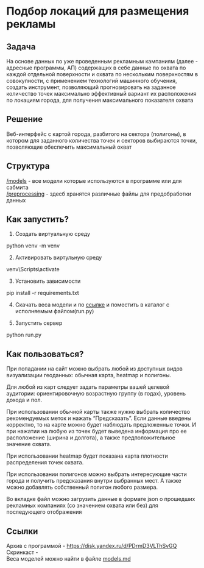 # Подбор локаций для размещения рекламы

## Задача

На основе данных по уже проведенным
рекламным кампаниям (далее - адресные
программы, АП) содержащих в себе данные по
охвата по каждой отдельной поверхности и охвата
по нескольким поверхностям в совокупности, с
применением технологий машинного обучения,
создать инструмент, позволяющий
прогнозировать на заданное количество точек
максимально эффективный вариант их
расположения по локациям города, для получения
максимального показателя охвата

## Решение

Веб-интерфейс с картой города, разбитого на сектора (полигоны), в котором для заданного
количества точек и секторов выбираются точки, позволяющие
обеспечить максимальный охват

## Структура

[/models](https://github.com/Pavionio/ad_location_selection/tree/main/models) - все модели которые используются в программе или для сабмита    
[/preprocessing](https://github.com/Pavionio/ad_location_selection/tree/main/preprocessing) - здесб хранятся различные файлы для предобработки данных

## Как запустить?

1. Создать виртуальную среду 

python venv -m venv

2. Активировать виртульную среду

venv\Scripts\activate

3. Установить зависимости

pip install -r requirements.txt

4. Скачать веса модели и по [ссылке](https://drive.google.com/file/d/1Z27Us179j-gzMEx9IuFItxn_3GpIba50/view?usp=sharing)
и поместить в каталог с исполняемым файлом(run.py)

5. Запустить сервер

python run.py

## Как пользоваться?
При попадании на сайт можно выбрать любой из доступных видов визуализации геоданных: обычная карта, heatmap и полигоны.

Для любой из карт следует задать параметры вашей целевой аудитории: ориентировочную возрастную группу (в годах), уровень дохода и пол.

При использовании обычной карты также нужно выбрать количество рекомендуемых меток и нажать “Предсказать”. Если данные введены корректно, то на карте можно будет наблюдать предложенные точки. И при нажатии на любую из точек будет выведена информация про ее расположение (ширина и долгота), а также предположительное значение охвата.

При использовании heatmap будет показана карта плотности распределения точек охвата.

При использовании полигонов можно выбрать интересующие части города и получить предсказания внутри выбранных мест. А также можно добавлять собственный полигон любого размера. 

Во вкладке файл можно загрузить данные в формате json о прошедших рекламных компаниях (со значением охвата или без) для последующего отображения 

## Ссылки

Архив с программой - https://disk.yandex.ru/d/PDrmD3VLThSvGQ
Скринкаст -   
Веса моделей можно найти в файле [models.md](https://github.com/Pavionio/ad_location_selection/blob/main/models/models.md)
